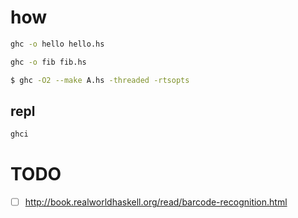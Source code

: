 # how
```bash
ghc -o hello hello.hs
```

```bash
ghc -o fib fib.hs 

```

```bash
$ ghc -O2 --make A.hs -threaded -rtsopts
```

## repl
```bash
ghci
```

# TODO

- [ ] http://book.realworldhaskell.org/read/barcode-recognition.html